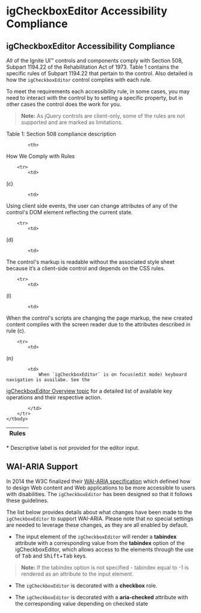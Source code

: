 <!--
|metadata|
{
    "fileName": "igcheckboxeditor-accessibility-compliance",
    "controlName": "igEditors",
    "tags": ["Editing","Section 508"]
}
|metadata|
-->

# igCheckboxEditor Accessibility Compliance

## igCheckboxEditor Accessibility Compliance
All of the Ignite UI™ controls and components comply with Section 508, Subpart 1194.22 of the Rehabilitation Act of 1973. Table 1 contains the specific rules of Subpart 1194.22 that pertain to the control. Also detailed is how the `igCheckboxEditor` control complies with each rule.

To meet the requirements each accessibility rule, in some cases, you may need to interact with the control by to setting a specific property, but in other cases the control does the work for you.

>**Note:** As jQuery controls are client-only, some of the rules are not supported and are marked as limitations.

Table 1: Section 508 compliance description

<table class="table">
	<thead>
		<tr>
            <th>
Rules
			</th>

            <th>
How We Comply with Rules
			</th>
        </tr>
	</thead>
	<tbody>
        

        <tr>
            <td>
(c)
			</td>

            <td>
Using client side events, the user can change attributes of any of the control's DOM element reflecting the current state.
			</td>
        </tr>

        <tr>
            <td>
(d)
			</td>

            <td>
The control's markup is readable without the associated style sheet because it’s a client-side control and depends on the CSS rules.
			</td>
        </tr>

        <tr>
            <td>
(l)
			</td>

            <td>
When the control's scripts are changing the page markup, the new created content complies with the screen reader due to the attributes described in rule (c).
			</td>
        </tr>

        <tr>
            <td>
(n)
			</td>

            <td>
                When `igCheckboxEditor` is on focus(edit mode) keyboard navigation is availabe. See the
[igCheckboxEditor Overview topic](igCheckboxEditor_Overview.html#keyboard-navigation) for a detailed list of available key operations and their respective action.

            </td>
        </tr>
    </tbody>
</table>

\* Descriptive label is not provided for the editor input.

## <a id="wai-aria"></a> WAI-ARIA Support

In 2014 the W3C finalized their [WAI-ARIA specification](http://www.w3.org/TR/wai-aria/) which defined how to design Web content and Web applications to be more accessible to users with disabilities. The `igCheckboxEditor` has been designed so that it follows these guidelines.

The list below provides details about what changes have been made to the `igCheckboxEditor` to support WAI-ARIA. Please note that no special settings are  needed to leverage these changes, as they are all enabled by default.

- The input element of the `igCheckboxEditor` will render a <b>tabindex</b> attribute with a corresponding value from the <b>tabindex</b> option of the igCheckboxEditor, which allows access to the elements through the use of <kbd>Tab</kbd> and  <kbd>Shift</kbd>+<kbd>Tab</kbd> keys.

>**Note:** If the tabindex option is not specified - tabindex equal to -1 is rendered as an attribute to the input element.

- The `igCheckboxEditor` is decorated with a <b>checkbox</b> role. 

- The `igCheckboxEditor` is decorated with a <b>aria-checked</b> attribute with the corresponding value depending on checked state

